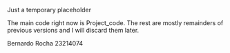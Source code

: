 Just a temporary placeholder

The main code right now is Project_code. The rest are mostly remainders of previous versions and I will discard them later. 

Bernardo Rocha 23214074
